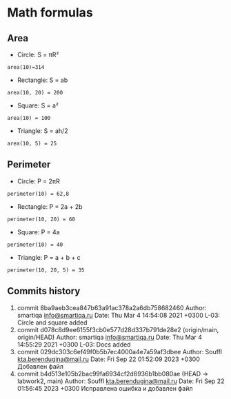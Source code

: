 # Math formulas
## Area
- Circle: S = πR²
```
area(10)=314
```
- Rectangle: S = ab
```
area(10, 20) = 200
```
- Square: S = a²
```
area(10) = 100
```
- Triangle: S = ah/2
```
area(10, 5) = 25
```

## Perimeter
- Circle: P = 2πR
```
perimeter(10) = 62,8
```
- Rectangle: P = 2a + 2b
```
perimeter(10, 20) = 60
```
- Square: P = 4a
```
perimeter(10) = 40
```
- Triangle: P = a + b + c
```
perimeter(10, 20, 5) = 35
```
## Commits history
1. commit 8ba9aeb3cea847b63a91ac378a2a6db758682460
Author: smartiqa <info@smartiqa.ru>
Date:   Thu Mar 4 14:54:08 2021 +0300
    L-03: Circle and square added
2. commit d078c8d9ee6155f3cb0e577d28d337b791de28e2 (origin/main, origin/HEAD)
Author: smartiqa <info@smartiqa.ru>
Date:   Thu Mar 4 14:55:29 2021 +0300
    L-03: Docs added
3. commit 029dc303c6ef49f0b5b7ec4000a4e7a59af3dbee
Author: Souffl <kta.berendugina@mail.ru>
Date:   Fri Sep 22 01:52:09 2023 +0300
    Добавлен файл
4. commit b4d513e105b2bac99fa6934cf2d6936b1bb080ae (HEAD -> labwork2, main)
Author: Souffl <kta.berendugina@mail.ru>
Date:   Fri Sep 22 01:56:45 2023 +0300
    Исправлена ошибка и добавлен файл

